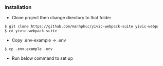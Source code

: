 ### Installation
- Clone project then change directory to that folder
```sh
$ git clone https://github.com/manhphuc/yivic-webpack-suite yivic-webpack-suite
$ cd yivic-webpack-suite
```
- Copy .env-example -> .env
```sh
$ cp .env.example .env
```
- Run below command to set up
